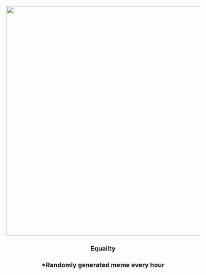 <p align="center">
        <img src="https://i.redd.it/bzl8an8bako91.jpg" width="600" height="600">
        </p>
        <h3 align="center">Equality</h3>
        <h3 align="center">*Randomly generated meme every hour</h3>
    